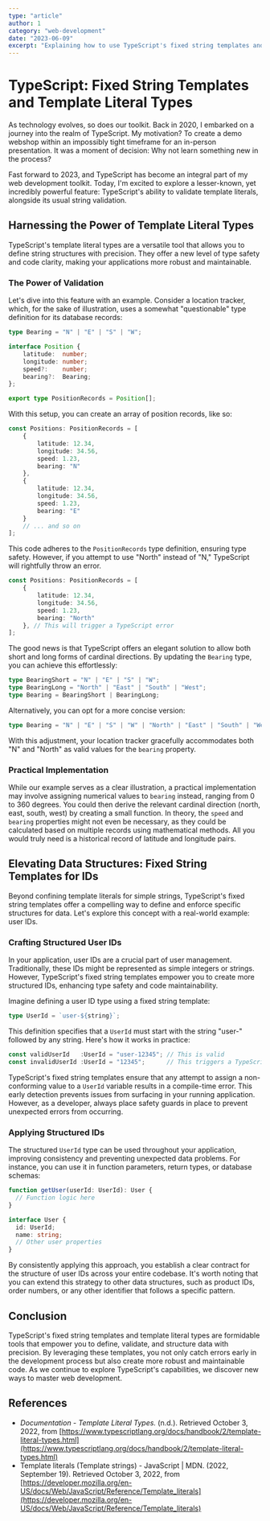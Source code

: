 ```yaml
---
type: "article"
author: 1
category: "web-development"
date: "2023-06-09"
excerpt: "Explaining how to use TypeScript's fixed string templates and template literal types to create a fixed range of strings."
---
```


# TypeScript: Fixed String Templates and Template Literal Types

As technology evolves, so does our toolkit. Back in 2020, I embarked on a journey into the realm of TypeScript. My motivation? To create a demo webshop within an impossibly tight timeframe for an in-person presentation. It was a moment of decision: Why not learn something new in the process?

Fast forward to 2023, and TypeScript has become an integral part of my web development toolkit. Today, I'm excited to explore a lesser-known, yet incredibly powerful feature: TypeScript's ability to validate template literals, alongside its usual string validation.

## Harnessing the Power of Template Literal Types

TypeScript's template literal types are a versatile tool that allows you to define string structures with precision. They offer a new level of type safety and code clarity, making your applications more robust and maintainable.

### The Power of Validation

Let's dive into this feature with an example. Consider a location tracker, which, for the sake of illustration, uses a somewhat "questionable" type definition for its database records:

```typescript
type Bearing = "N" | "E" | "S" | "W";

interface Position {
	latitude:  number;
	longitude: number;
	speed?:    number;
	bearing?:  Bearing;
};

export type PositionRecords = Position[];
```

With this setup, you can create an array of position records, like so:

```typescript
const Positions: PositionRecords = [
	{
		latitude: 12.34,
		longitude: 34.56,
		speed: 1.23,
		bearing: "N"
	},
	{
		latitude: 12.34,
		longitude: 34.56,
		speed: 1.23,
		bearing: "E"
	}
	// ... and so on
];
```

This code adheres to the `PositionRecords` type definition, ensuring type safety. However, if you attempt to use "North" instead of "N," TypeScript will rightfully throw an error.

```typescript
const Positions: PositionRecords = [
	{
		latitude: 12.34,
		longitude: 34.56,
		speed: 1.23,
		bearing: "North"
	}, // This will trigger a TypeScript error
];
```

The good news is that TypeScript offers an elegant solution to allow both short and long forms of cardinal directions. By updating the `Bearing` type, you can achieve this effortlessly:

```typescript
type BearingShort = "N" | "E" | "S" | "W";
type BearingLong = "North" | "East" | "South" | "West";
type Bearing = BearingShort | BearingLong;
```

Alternatively, you can opt for a more concise version:

```typescript
type Bearing = "N" | "E" | "S" | "W" | "North" | "East" | "South" | "West";
```

With this adjustment, your location tracker gracefully accommodates both "N" and "North" as valid values for the `bearing` property.

### Practical Implementation

While our example serves as a clear illustration, a practical implementation may involve assigning numerical values to `bearing` instead, ranging from 0 to 360 degrees. You could then derive the relevant cardinal direction (north, east, south, west) by creating a small function. In theory, the `speed` and `bearing` properties might not even be necessary, as they could be calculated based on multiple records using mathematical methods. All you would truly need is a historical record of latitude and longitude pairs.

## Elevating Data Structures: Fixed String Templates for IDs

Beyond confining template literals for simple strings, TypeScript's fixed string templates offer a compelling way to define and enforce specific structures for data. Let's explore this concept with a real-world example: user IDs.

### Crafting Structured User IDs

In your application, user IDs are a crucial part of user management. Traditionally, these IDs might be represented as simple integers or strings. However, TypeScript's fixed string templates empower you to create more structured IDs, enhancing type safety and code maintainability.

Imagine defining a user ID type using a fixed string template:

```typescript
type UserId = `user-${string}`;
```

This definition specifies that a `UserId` must start with the string "user-" followed by any string. Here's how it works in practice:

```typescript
const validUserId   :UserId = "user-12345"; // This is valid
const invalidUserId :UserId = "12345";      // This triggers a TypeScript error
```

TypeScript's fixed string templates ensure that any attempt to assign a non-conforming value to a `UserId` variable results in a compile-time error. This early detection prevents issues from surfacing in your running application. However, as a developer, always place safety guards in place to prevent unexpected errors from occurring.

### Applying Structured IDs

The structured `UserId` type can be used throughout your application, improving consistency and preventing unexpected data problems. For instance, you can use it in function parameters, return types, or database schemas:

```typescript
function getUser(userId: UserId): User {
  // Function logic here
}

interface User {
  id: UserId;
  name: string;
  // Other user properties
}
```

By consistently applying this approach, you establish a clear contract for the structure of user IDs across your entire codebase. It's worth noting that you can extend this strategy to other data structures, such as product IDs, order numbers, or any other identifier that follows a specific pattern.

## Conclusion

TypeScript's fixed string templates and template literal types are formidable tools that empower you to define, validate, and structure data with precision. By leveraging these templates, you not only catch errors early in the development process but also create more robust and maintainable code. As we continue to explore TypeScript's capabilities, we discover new ways to master web development.

## References

- *Documentation - Template Literal Types.* (n.d.). Retrieved October 3, 2022, from [https://www.typescriptlang.org/docs/handbook/2/template-literal-types.html](https://www.typescriptlang.org/docs/handbook/2/template-literal-types.html)
- Template literals (Template strings) - JavaScript | MDN. (2022, September 19). Retrieved October 3, 2022, from [https://developer.mozilla.org/en-US/docs/Web/JavaScript/Reference/Template_literals](https://developer.mozilla.org/en-US/docs/Web/JavaScript/Reference/Template_literals)


[template literal types]: https://www.typescriptlang.org/docs/handbook/2/template-literal-types.html

[template literals]: https://developer.mozilla.org/en-US/docs/Web/JavaScript/Reference/Template_literals "Article on Mozilla Developer Network on Template literals, also called Template strings"